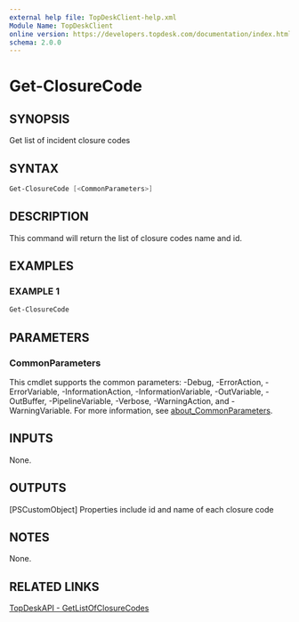 ```yaml
---
external help file: TopDeskClient-help.xml
Module Name: TopDeskClient
online version: https://developers.topdesk.com/documentation/index.html#api-General-GetListOfClosureCodes
schema: 2.0.0
---
```


# Get-ClosureCode

## SYNOPSIS

Get list of incident closure codes

## SYNTAX

``` Powershell
Get-ClosureCode [<CommonParameters>]
```

## DESCRIPTION

This command will return the list of closure codes name and id.

## EXAMPLES

### EXAMPLE 1

``` Powershell
Get-ClosureCode
```

## PARAMETERS

### CommonParameters

This cmdlet supports the common parameters: -Debug, -ErrorAction, -ErrorVariable, -InformationAction, -InformationVariable, -OutVariable, -OutBuffer, -PipelineVariable, -Verbose, -WarningAction, and -WarningVariable. For more information, see [about_CommonParameters](http://go.microsoft.com/fwlink/?LinkID=113216).

## INPUTS

None.

## OUTPUTS

[PSCustomObject]
Properties include id and name of each closure code

## NOTES

None.

## RELATED LINKS

[TopDeskAPI - GetListOfClosureCodes](https://developers.topdesk.com/documentation/index.html#api-General-GetListOfClosureCodes)

